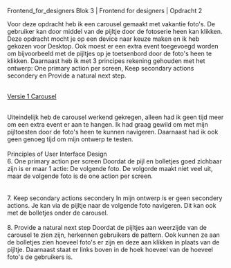 Frontend_for_designers
Blok 3 | Frontend for designers | Opdracht 2

Voor deze opdracht heb ik een carousel gemaakt met vakantie foto's. De gebruiker kan door middel van de pijltje door de fotoserie heen kan klikken. Deze opdracht mocht je op een device naar keuze maken en ik heb gekozen voor Desktop. Ook moest er een extra event toegevoegd worden om bijvoorbeeld met de pijltjes op je toetsenbord door de foto's heen te klikken. Daarnaast heb ik met 3 principes rekening gehouden met het ontwerp: One primary action per screen, Keep secondary actions secondery en Provide a natural next step. <br><br>

[ Versie 1 Carousel ](https://sammthings.github.io/Frontend_for_designers/Opdracht%202/) <br><br>

Uiteindelijk heb de carousel werkend gekregen, alleen had ik geen tijd meer om een extra event er aan te hangen. Ik had graag gewild om met mijn pijltoesten door de foto's heen te kunnen navigeren. Daarnaast had ik ook geen genoeg tijd om mijn ontwerp te testen. 
<br><br>
Principles of User Interface Design<br>
6. One primary action per screen
Doordat de pijl en bolletjes goed zichbaar zijn is er maar 1 actie: De volgende foto. De volgorde maakt niet veel uit, maar de volgende foto is de one action per screen.  
<br><br>
7. Keep secondary actions secondery
In mijn ontwerp is er geen secondery actions. Je kan via de pijltje naar de volgende foto navigeren. Dit kan ook met de bolletjes onder de carousel.
<br><br>
8. Provide a natural next step
Doordat de pijltjes aan weerzijde van de carousel te zien zijn, herkennen gebruikers de pattern. Ook kunnen ze aan de bolletjes zien hoeveel foto's er zijn en deze aan klikken in plaats van de pijltje. Daarnaast staat er links boven in de hoek hoeveel van de hoeveel foto's de gebruikers is.
